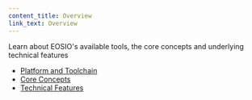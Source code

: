 ```yaml
---
content_title: Overview
link_text: Overview
---
```


Learn about EOSIO's available tools, the core concepts and underlying technical features

- [Platform and Toolchain](01_platform_and_toolchain.md)
- [Core Concepts](02_core_concepts.md)
- [Technical Features](03_technical_features.md)
